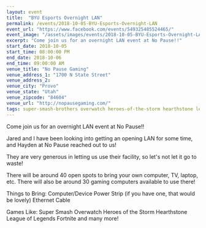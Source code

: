 ```yaml
---
layout: event
title:  "BYU Esports Overnight LAN"
permalink: /events/2018-10-05-BYU-Esports-Overnight-LAN
event_url: "https://www.facebook.com/events/549325485524465/"
event_image: "/assets/images/events/2018-10-05-BYU-Esports-Overnight-LAN.jpg"
excerpt: "Come join us for an overnight LAN event at No Pause!!"
start_date: 2018-10-05
start_time: 08:00:00 PM
end_date: 2018-10-06
end_time: 09:00:00 AM
venue_title: "No Pause Gaming"
venue_address_1: "1700 N State Street"
venue_address_2: 
venue_city: "Provo"
venue_state: "Utah"
venue_zipcode: "84604"
venue_url: "http://nopausegaming.com/"
tags: super-smash-brothers overwatch heroes-of-the-storm hearthstone league-of-legends fortnite
---
```


Come join us for an overnight LAN event at No Pause!!

Jared and I have been looking into getting an opening LAN for some time, and Hayden at No Pause reached out to us!

They are very generous in letting us use their facility, so let's not let it go to waste!

There will be around 40 open spots to bring your own computer, TV, laptop, etc. There will also be around 30 gaming computers available to use there!

Things to Bring:
Computer/Device
Power Strip (if you have one, that would be lovely)
Ethernet Cable

Games Like:
Super Smash
Overwatch
Heroes of the Storm
Hearthstone
League of Legends
Fortnite
and many more!